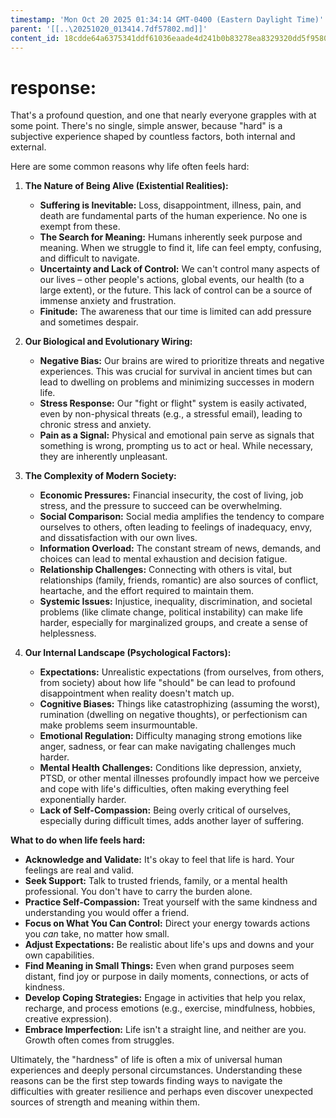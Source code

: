 ```yaml
---
timestamp: 'Mon Oct 20 2025 01:34:14 GMT-0400 (Eastern Daylight Time)'
parent: '[[..\20251020_013414.7df57802.md]]'
content_id: 18cdde64a6375341ddf61036eaade4d241b0b83278ea8329320dd5f95807eb70
---
```


# response:

That's a profound question, and one that nearly everyone grapples with at some point. There's no single, simple answer, because "hard" is a subjective experience shaped by countless factors, both internal and external.

Here are some common reasons why life often feels hard:

1. **The Nature of Being Alive (Existential Realities):**
   * **Suffering is Inevitable:** Loss, disappointment, illness, pain, and death are fundamental parts of the human experience. No one is exempt from these.
   * **The Search for Meaning:** Humans inherently seek purpose and meaning. When we struggle to find it, life can feel empty, confusing, and difficult to navigate.
   * **Uncertainty and Lack of Control:** We can't control many aspects of our lives – other people's actions, global events, our health (to a large extent), or the future. This lack of control can be a source of immense anxiety and frustration.
   * **Finitude:** The awareness that our time is limited can add pressure and sometimes despair.

2. **Our Biological and Evolutionary Wiring:**
   * **Negative Bias:** Our brains are wired to prioritize threats and negative experiences. This was crucial for survival in ancient times but can lead to dwelling on problems and minimizing successes in modern life.
   * **Stress Response:** Our "fight or flight" system is easily activated, even by non-physical threats (e.g., a stressful email), leading to chronic stress and anxiety.
   * **Pain as a Signal:** Physical and emotional pain serve as signals that something is wrong, prompting us to act or heal. While necessary, they are inherently unpleasant.

3. **The Complexity of Modern Society:**
   * **Economic Pressures:** Financial insecurity, the cost of living, job stress, and the pressure to succeed can be overwhelming.
   * **Social Comparison:** Social media amplifies the tendency to compare ourselves to others, often leading to feelings of inadequacy, envy, and dissatisfaction with our own lives.
   * **Information Overload:** The constant stream of news, demands, and choices can lead to mental exhaustion and decision fatigue.
   * **Relationship Challenges:** Connecting with others is vital, but relationships (family, friends, romantic) are also sources of conflict, heartache, and the effort required to maintain them.
   * **Systemic Issues:** Injustice, inequality, discrimination, and societal problems (like climate change, political instability) can make life harder, especially for marginalized groups, and create a sense of helplessness.

4. **Our Internal Landscape (Psychological Factors):**
   * **Expectations:** Unrealistic expectations (from ourselves, from others, from society) about how life "should" be can lead to profound disappointment when reality doesn't match up.
   * **Cognitive Biases:** Things like catastrophizing (assuming the worst), rumination (dwelling on negative thoughts), or perfectionism can make problems seem insurmountable.
   * **Emotional Regulation:** Difficulty managing strong emotions like anger, sadness, or fear can make navigating challenges much harder.
   * **Mental Health Challenges:** Conditions like depression, anxiety, PTSD, or other mental illnesses profoundly impact how we perceive and cope with life's difficulties, often making everything feel exponentially harder.
   * **Lack of Self-Compassion:** Being overly critical of ourselves, especially during difficult times, adds another layer of suffering.

**What to do when life feels hard:**

* **Acknowledge and Validate:** It's okay to feel that life is hard. Your feelings are real and valid.
* **Seek Support:** Talk to trusted friends, family, or a mental health professional. You don't have to carry the burden alone.
* **Practice Self-Compassion:** Treat yourself with the same kindness and understanding you would offer a friend.
* **Focus on What You Can Control:** Direct your energy towards actions you *can* take, no matter how small.
* **Adjust Expectations:** Be realistic about life's ups and downs and your own capabilities.
* **Find Meaning in Small Things:** Even when grand purposes seem distant, find joy or purpose in daily moments, connections, or acts of kindness.
* **Develop Coping Strategies:** Engage in activities that help you relax, recharge, and process emotions (e.g., exercise, mindfulness, hobbies, creative expression).
* **Embrace Imperfection:** Life isn't a straight line, and neither are you. Growth often comes from struggles.

Ultimately, the "hardness" of life is often a mix of universal human experiences and deeply personal circumstances. Understanding these reasons can be the first step towards finding ways to navigate the difficulties with greater resilience and perhaps even discover unexpected sources of strength and meaning within them.
